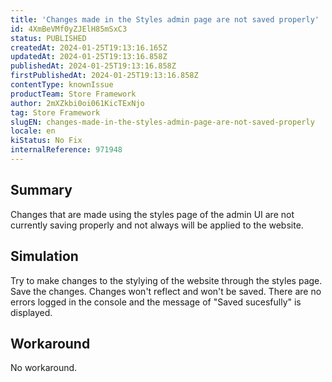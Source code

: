 ```yaml
---
title: 'Changes made in the Styles admin page are not saved properly'
id: 4XmBeVMf0yZJElH85mSxC3
status: PUBLISHED
createdAt: 2024-01-25T19:13:16.165Z
updatedAt: 2024-01-25T19:13:16.858Z
publishedAt: 2024-01-25T19:13:16.858Z
firstPublishedAt: 2024-01-25T19:13:16.858Z
contentType: knownIssue
productTeam: Store Framework
author: 2mXZkbi0oi061KicTExNjo
tag: Store Framework
slugEN: changes-made-in-the-styles-admin-page-are-not-saved-properly
locale: en
kiStatus: No Fix
internalReference: 971948
---
```


## Summary


Changes that are made using the styles page of the admin UI are not currently saving properly and not always will be applied to the website.


##

## Simulation


Try to make changes to the stylying of the website through the styles page.
Save the changes.
Changes won't reflect and won't be saved.
There are no errors logged in the console and the message of "Saved sucesfully" is displayed.


##

## Workaround


No workaround.





